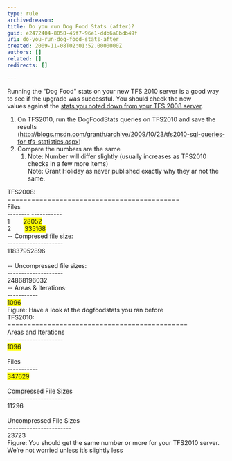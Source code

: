```yaml
---
type: rule
archivedreason: 
title: Do you run Dog Food Stats (after)?
guid: e2472404-8058-45f7-96e1-ddb6a8bdb49f
uri: do-you-run-dog-food-stats-after
created: 2009-11-08T02:01:52.0000000Z
authors: []
related: []
redirects: []

---
```




  <p>Running the &quot;Dog Food&quot; stats on your new TFS 2010 server is a good way to see if the upgrade was successful. You should check the new values&#160;against the <a shape="rect" href="/TFS/RulesToBetterTFS2010Migration/Pages/DogfoodStatsBefore.aspx">stats you noted down from your TFS 2008 server</a>.</p>
<ol>
    <li>On TFS2010, run the DogFoodStats queries on TFS2010 and save the results<br>
    (<a shape="rect" href="http&#58;//blogs.msdn.com/granth/archive/2009/10/23/tfs2010-sql-queries-for-tfs-statistics.aspx" class="ms-rteCustom-External">http&#58;//blogs.msdn.com/granth/archive/2009/10/23/tfs2010-sql-queries-for-tfs-statistics.aspx</a>)&#160; </li>
    <li>Compare the numbers are the same
    <ol>
        <li>Note&#58; Number will differ slightly (usually increases as TFS2010 checks in a few more items) <br>
        Note&#58; Grant Holiday as never&#160;published exactly why they ar not the same.</li>
    </ol>
    </li>
</ol>
<div><span class="ms-rteCustom-CodeArea">
<div>TFS2008&#58;</div>
<div>===========================================</div>
<div>Files</div>
<div>-------- -----------</div>
<div>1 &#160; &#160; &#160; &#160;<font style="background-color&#58;#ffff00;">28052</font></div>
<div>2 &#160; &#160; &#160; &#160;<font style="background-color&#58;#ffff00;">335168</font></div>
<div>-- Compresed file size&#58;</div>
<div>--------------------</div>
<div>11837952896</div>
<div><br>
</div>
<div>-- Uncompressed file sizes&#58;</div>
<div>--------------------</div>
<div>24868196032</div>
<div>-- Areas &amp; Iterations&#58;</div>
<div>-----------</div>
<div><font style="background-color&#58;#ffff00;">1096</font></div>
</span></div>
<div><span class="ms-rteCustom-FigureNormal">Figure&#58; Have a look at the dogfoodstats you ran before</span></div>
<div><span class="ms-rteCustom-CodeArea">
<div>TFS2010&#58;</div>
<div>=============================================</div>
<div>Areas and Iterations</div>
<div>--------------------</div>
<div><font style="background-color&#58;#ffff00;">1096</font></div>
<div><br>
</div>
<div>Files</div>
<div>-----------</div>
<div><font style="background-color&#58;#ffff00;">347629</font></div>
<div><br>
</div>
<div>Compressed File Sizes</div>
<div>---------------------</div>
<div>11296</div>
<div><br>
</div>
<div>Uncompressed File Sizes</div>
<div>-----------------------</div>
<div>23723</div>
</span></div>
<div><span class="ms-rteCustom-FigureNormal">Figure&#58; You should get the same number or more for your TFS2010 server. We’re not worried unless it’s slightly less</span></div>
<div><br>
</div>
<div><br>
</div>
<div>&#160;</div>
<div><br>
</div>

<br><excerpt class='endintro'></excerpt><br>



